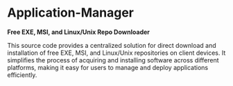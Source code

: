 # Application-Manager
 **Free EXE, MSI, and Linux/Unix Repo Downloader**

This source code provides a centralized solution for direct download and installation of free EXE, MSI, and Linux/Unix repositories on client devices. It simplifies the process of acquiring and installing software across different platforms, making it easy for users to manage and deploy applications efficiently.
